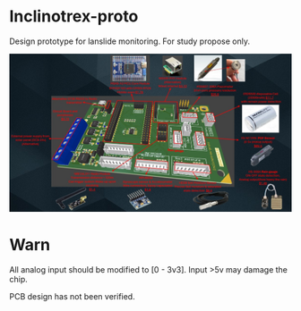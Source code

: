 # Inclinotrex-proto
Design prototype for lanslide monitoring. For study propose only.

![image](PCB_Design/Product_Image/img.jpg)

# Warn
All analog input should be modified to [0 - 3v3]. Input >5v may damage the chip.

PCB design has not been verified.
